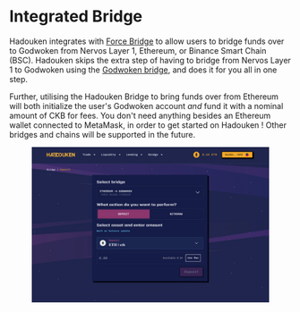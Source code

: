 # Integrated Bridge

Hadouken integrates with [Force Bridge](https://forcebridge.com/bridge/Ethereum/Nervos) to allow users to bridge funds over to Godwoken from Nervos Layer 1, Ethereum, or Binance Smart Chain (BSC). Hadouken skips the extra step of having to bridge from Nervos Layer 1 to Godwoken using the [Godwoken bridge](https://bridge.godwoken.io/#/v1/deposit/pending), and does it for you all in one step.

Further, utilising the Hadouken Bridge to bring funds over from Ethereum will both initialize the user's Godwoken account _and_ fund it with a nominal amount of CKB for fees. You don't need anything besides an Ethereum wallet connected to MetaMask, in order to get started on Hadouken ! Other bridges and chains will be supported in the future.&#x20;

<figure><img src="../.gitbook/assets/image (2) (1) (1).png" alt=""><figcaption></figcaption></figure>
